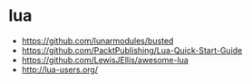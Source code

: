 # lua

* https://github.com/lunarmodules/busted
* https://github.com/PacktPublishing/Lua-Quick-Start-Guide
* https://github.com/LewisJEllis/awesome-lua
* http://lua-users.org/
